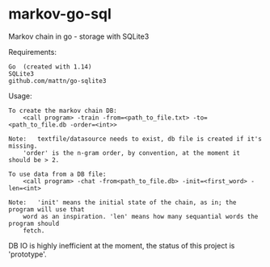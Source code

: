 # markov-go-sql
Markov chain in go - storage with SQLite3


Requirements:
	
	Go 	(created with 1.14)
	SQLite3
	github.com/mattn/go-sqlite3


Usage:

	To create the markov chain DB:
		<call program> -train -from=<path_to_file.txt> -to=<path_to_file.db -order=<int>>
	
	Note: 	textfile/datasource needs to exist, db file is created if it's missing.
		'order' is the n-gram order, by convention, at the moment it should be > 2.

	To use data from a DB file:
		<call program> -chat -from<path_to_file.db> -init=<first_word> -len=<int>

	Note: 	'init' means the initial state of the chain, as in; the program will use that
		word as an inspiration. 'len' means how many sequantial words the program should
		fetch.
	

DB IO is highly inefficient at the moment, the status of this project is 'prototype'. 
